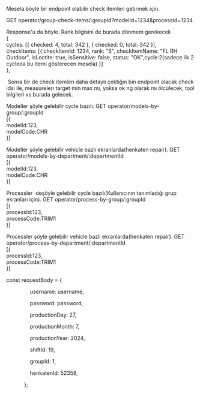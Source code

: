 Mesela böyle bir endpoint olabilir check itemleri getirmek için.  
  
GET operator/group-check-items/:groupId?modelId=1234&processId=1234  
  
Response'u da böyle. Rank bilgisini de burada dönmem gerekecek  
{  
cycles: [{ checked: 4, total: 342 }, { checked: 0, total: 342 }],  
checkItems: [{ checkItemId: 1234, rank: "S", checkItemName: "FL RH Outdoor", isLoctite: true, isSensitive: false, status: "OK",cycle:2(sadece ilk 2 cycleda bu itemi gösterecen mesela) }]  
},  
  
 Sonra bir de check itemlerı daha detaylı çektiğın bin endpoint olacak check idsi ile, measurelerı target min max mı, yoksa ok ng olarak mı ölcülecek, tool bilgileri vs burada gelecek.  
  
Modeller şöyle gelebilir cycle bazılı. GET operator/models-by-group/:groupId  
[{  
modelId:123,  
modelCode:CHR  
}]  

Modeller şöyle gelebilir vehicle bazlı ekranlarda(henkaten repair). GET operator/models-by-department/:departmentId  
[{  
modelId:123,  
modelCode:CHR  
}]

Processler  deşöyle gelebilir cycle bazılı(Kullanıcının tanımladığı grup ekranları için). GET operator/process-by-group/:groupId  
[{  
processId:123,  
processCode:TRIM1  
}]  
  
Processler şöyle gelebilir vehicle bazlı ekranlarda(henkaten repair). GET operator/process-by-department/:departmentId  
[{  
processId:123,  
processCode:TRIM1  
}]


const requestBody = {

                username: username,

                password: password,

                productionDay: 27,

                productionMonth: 7,

                productionYear: 2024,

                shiftId: 19,

                groupId: 1,

                henkatenId: 52359,

            };

